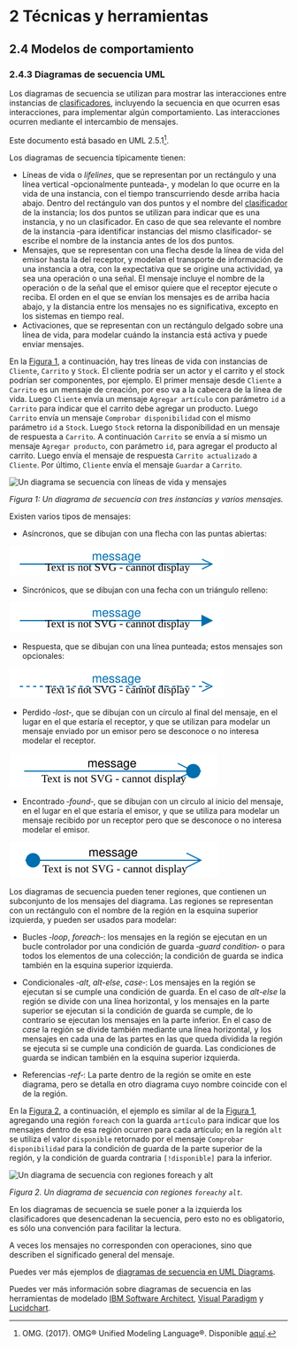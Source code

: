 # 2 Técnicas y herramientas

## 2.4 Modelos de comportamiento

### 2.4.3 Diagramas de secuencia UML

Los diagramas de secuencia se utilizan para mostrar las interacciones entre
instancias de [clasificadores](/4_Conceptos/4_Clasificador.md), incluyendo la
secuencia en que ocurren esas interacciones, para implementar algún
comportamiento. Las interacciones ocurren mediante el intercambio de mensajes.

Este documento está basado en UML 2.5.1[^1].

Los diagramas de secuencia típicamente tienen:

* Líneas de vida o *lifelines*, que se representan por un rectángulo y una línea
  vertical ‑opcionalmente punteada‑, y modelan lo que ocurre en la vida de una
  instancia, con el tiempo transcurriendo desde arriba hacia abajo. Dentro del
  rectángulo van dos puntos y el nombre del
  [clasificador](/4_Conceptos/4_Clasificador.md) de la instancia; los dos puntos
  se utilizan para indicar que es una instancia, y no un clasificador. En caso
  de que sea relevante el nombre de la instancia ‑para identificar instancias
  del mismo clasificador‑ se escribe el nombre de la instancia antes de los dos
  puntos.
* Mensajes, que se representan con una flecha desde la línea de vida del emisor
  hasta la del receptor, y modelan el transporte de información de una instancia
  a otra, con la expectativa que se origine una actividad, ya sea una operación
  o una señal. El mensaje incluye el nombre de la operación o de la señal que el
  emisor quiere que el receptor ejecute o reciba. El orden en el que se envían
  los mensajes es de arriba hacia abajo, y la distancia entre los mensajes no es
  significativa, excepto en los sistemas en tiempo real.
* Activaciones, que se representan con un rectángulo delgado sobre una línea de
  vida, para modelar cuándo la instancia está activa y puede enviar mensajes.

En la [Figura 1](#figura-1), a continuación, hay tres líneas de vida con
instancias de `Cliente`, `Carrito` y `Stock`. El cliente podría ser un actor y
el carrito y el stock podrían ser componentes, por ejemplo. El primer mensaje
desde `Cliente` a `Carrito` es un mensaje de creación, por eso va a la cabecera
de la línea de vida. Luego `Cliente` envía un mensaje `Agregar artículo` con
parámetro `id` a `Carrito` para indicar que el carrito debe agregar un producto.
Luego `Carrito` envía un mensaje `Comprobar disponibilidad` con el mismo
parámetro `id` a `Stock`. Luego `Stock` retorna la disponibilidad en un mensaje
de respuesta a `Carrito`. A continuación `Carrito` se envía a sí mismo un
mensaje `Agregar producto`, con parámetro `id`, para agregar el producto al
carrito. Luego envía el mensaje de respuesta `Carrito actualizado` a `Cliente`.
Por último, `Cliente` envía el mensaje `Guardar` a `Carrito`.

<span id="figura-1"/>

![Un diagrama se secuencia con líneas de vida y
mensajes](/diagrams/Sequence_Diagram_Lifelines_Messages.svg)

*Figura 1: Un diagrama de secuencia con tres instancias y varios mensajes.*

Existen varios tipos de mensajes:

* Asíncronos, que se dibujan con una flecha con las puntas abiertas:

![Mensaje asíncrono](/diagrams/Sequence_Diagram_Async_Message.svg)

* Sincrónicos, que se dibujan con una fecha con un triángulo relleno:

![Mensaje sincrónico](/diagrams/Sequence_Diagram_Sync_Message.svg)

* Respuesta, que se dibujan con una línea punteada; estos mensajes son
  opcionales:

![Mensaje de respuesta](/diagrams/Sequence_Diagram_Reply_Message.svg)

* Perdido ‑*lost*‑, que se dibujan con un círculo al final del mensaje, en el
  lugar en el que estaría el receptor, y que se utilizan para modelar un mensaje
  enviado por un emisor pero se desconoce o no interesa modelar el receptor.

![Mensaje perdido](/diagrams/Activity_Diagram_Lost.svg)

* Encontrado ‑*found*‑, que se dibujan con un círculo al inicio del mensaje, en
  el lugar en el que estaría el emisor, y que se utiliza para modelar un mensaje
  recibido por un receptor pero que se desconoce o no interesa modelar el
  emisor.

![Mensaje encontrado en diagramas de actividad](/diagrams/Activity_Diagram_Found.svg)

Los diagramas de secuencia pueden tener regiones, que contienen un subconjunto
de los mensajes del diagrama. Las regiones se representan con un rectángulo con
el nombre de la región en la esquina superior izquierda, y pueden ser usados
para modelar:

* Bucles ‑*loop*, *foreach*‑: los mensajes en la región se ejecutan en un bucle
  controlador por una condición de guarda ‑*guard condition*‑ o para todos los
  elementos de una colección; la condición de guarda se indica también en la
  esquina superior izquierda.

* Condicionales ‑*alt*, *alt-else*, *case*‑: Los mensajes en la región se
  ejecutan si se cumple una condición de guarda. En el caso de *alt-else* la
  región se divide con una línea horizontal, y los mensajes en la parte superior
  se ejecutan si la condición de guarda se cumple, de lo contrario se ejecutan
  los mensajes en la parte inferior. En el caso de *case* la región se divide
  también mediante una línea horizontal, y los mensajes en cada una de las
  partes en las que queda dividida la región se ejecuta si se cumple una
  condición de guarda. Las condiciones de guarda se indican también en la
  esquina superior izquierda.

* Referencias ‑*ref*‑: La parte dentro de la región se omite en este diagrama,
  pero se detalla en otro diagrama cuyo nombre coincide con el de la región.

En la [Figura 2](#figura-2), a continuación, el ejemplo es similar al de la
[Figura 1](#figura-1), agregando una región `foreach` con la guarda `artículo`
para indicar que los mensajes dentro de esa región ocurren para cada artículo;
en la región `alt` se utiliza el valor `disponible` retornado por el mensaje
`Comprobar disponibilidad` para la condición de guarda de la parte superior de
la región, y la condición de guarda contraria `[!disponible]` para la inferior.

<span id="figura-2"/>

![Un diagrama de secuencia con regiones foreach y
alt](/diagrams/Sequence_Diagram_Loop_Alt.svg)

*Figura 2. Un diagrama de secuencia con regiones `foreach`y `alt`.*

En los diagramas de secuencia se suele poner a la izquierda los clasificadores
que desencadenan la secuencia, pero esto no es obligatorio, es sólo una
convención para facilitar la lectura.

A veces los mensajes no corresponden con operaciones, sino que describen el
significado general del mensaje.

Puedes ver más ejemplos de [diagramas de secuencia en UML
Diagrams](https://www.uml-diagrams.org/sequence-diagrams.html).

Puedes ver más información sobre diagramas de secuencia en las herramientas de
modelado [IBM Software
Architect](https://www.ibm.com/docs/en/rational-soft-arch/9.7.0?topic=diagrams-sequence),
[Visual
Paradigm](https://www.visual-paradigm.com/learning/handbooks/software-design-handbook/sequence-diagram.jsp)
y [Lucidchart](https://www.lucidchart.com/pages/uml-sequence-diagram).

[^1]: OMG. (2017). OMG® Unified Modeling Language®. Disponible
    [aquí](https://www.omg.org/spec/UML/2.5.1/PDF).
